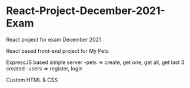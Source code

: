 # React-Project-December-2021-Exam
React project for exam December 2021

React based front-end project for My Pets

ExpressJS based simple server
-pets => create, get one, get all, get last 3 created
-users => register, login

Custom HTML & CSS
